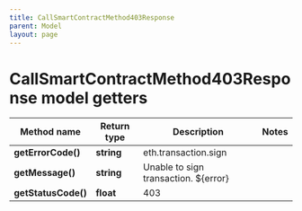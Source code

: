 ```yaml
---
title: CallSmartContractMethod403Response
parent: Model
layout: page
---
```


# CallSmartContractMethod403Response model getters

Method name | Return type | Description | Notes
------------ | ------------- | ------------- | -------------
**getErrorCode()** | **string** | eth.transaction.sign |
**getMessage()** | **string** | Unable to sign transaction. ${error} |
**getStatusCode()** | **float** | 403 |

